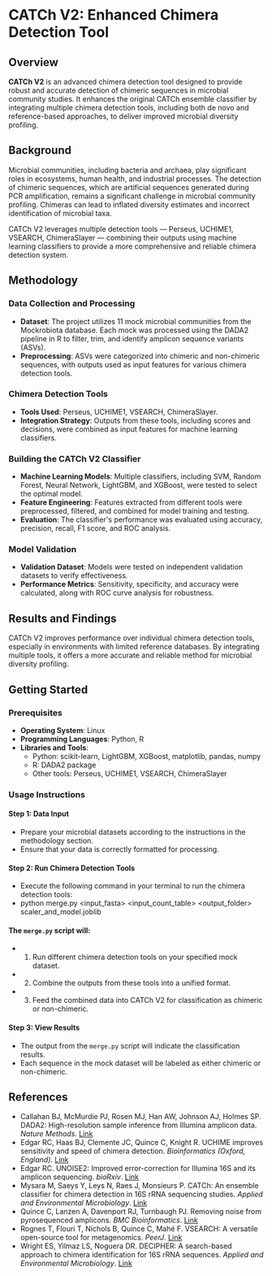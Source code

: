 # CATCh V2: Enhanced Chimera Detection Tool

## Overview

**CATCh V2** is an advanced chimera detection tool designed to provide robust and accurate detection of chimeric sequences in microbial community studies. It enhances the original CATCh ensemble classifier by integrating multiple chimera detection tools, including both de novo and reference-based approaches, to deliver improved microbial diversity profiling.

## Background

Microbial communities, including bacteria and archaea, play significant roles in ecosystems, human health, and industrial processes. The detection of chimeric sequences, which are artificial sequences generated during PCR amplification, remains a significant challenge in microbial community profiling. Chimeras can lead to inflated diversity estimates and incorrect identification of microbial taxa. 

CATCh V2 leverages multiple detection tools — Perseus, UCHIME1, VSEARCH, ChimeraSlayer — combining their outputs using machine learning classifiers to provide a more comprehensive and reliable chimera detection system.

## Methodology

### Data Collection and Processing

- **Dataset**: The project utilizes 11 mock microbial communities from the Mockrobiota database. Each mock was processed using the DADA2 pipeline in R to filter, trim, and identify amplicon sequence variants (ASVs).
- **Preprocessing**: ASVs were categorized into chimeric and non-chimeric sequences, with outputs used as input features for various chimera detection tools.

### Chimera Detection Tools

- **Tools Used**: Perseus, UCHIME1, VSEARCH, ChimeraSlayer.
- **Integration Strategy**: Outputs from these tools, including scores and decisions, were combined as input features for machine learning classifiers.

### Building the CATCh V2 Classifier

- **Machine Learning Models**: Multiple classifiers, including SVM, Random Forest, Neural Network, LightGBM, and XGBoost, were tested to select the optimal model.
- **Feature Engineering**: Features extracted from different tools were preprocessed, filtered, and combined for model training and testing.
- **Evaluation**: The classifier's performance was evaluated using accuracy, precision, recall, F1 score, and ROC analysis.

### Model Validation

- **Validation Dataset**: Models were tested on independent validation datasets to verify effectiveness.
- **Performance Metrics**: Sensitivity, specificity, and accuracy were calculated, along with ROC curve analysis for robustness.

## Results and Findings

CATCh V2 improves performance over individual chimera detection tools, especially in environments with limited reference databases. By integrating multiple tools, it offers a more accurate and reliable method for microbial diversity profiling.

## Getting Started

### Prerequisites

- **Operating System**: Linux
- **Programming Languages**: Python, R
- **Libraries and Tools**:
  - Python: scikit-learn, LightGBM, XGBoost, matplotlib, pandas, numpy
  - R: DADA2 package
  - Other tools: Perseus, UCHIME1, VSEARCH, ChimeraSlayer

### Usage Instructions

#### Step 1: Data Input
* Prepare your microbial datasets according to the instructions in the methodology section.
* Ensure that your data is correctly formatted for processing.

#### Step 2: Run Chimera Detection Tools
* Execute the following command in your terminal to run the chimera detection tools:
* python merge.py <input_fasta> <input_count_table> <output_folder> scaler_and_model.joblib


#### The `merge.py` script will:
 * 1. Run different chimera detection tools on your specified mock dataset.
 * 2. Combine the outputs from these tools into a unified format.
 * 3. Feed the combined data into CATCh V2 for classification as chimeric or non-chimeric.

#### Step 3: View Results
* The output from the `merge.py` script will indicate the classification results.
* Each sequence in the mock dataset will be labeled as either chimeric or non-chimeric.


## References

- Callahan BJ, McMurdie PJ, Rosen MJ, Han AW, Johnson AJ, Holmes SP. DADA2: High-resolution sample inference from Illumina amplicon data. *Nature Methods*. [Link](https://pubmed.ncbi.nlm.nih.gov/27214047/)
- Edgar RC, Haas BJ, Clemente JC, Quince C, Knight R. UCHIME improves sensitivity and speed of chimera detection. *Bioinformatics (Oxford, England)*. [Link](https://pubmed.ncbi.nlm.nih.gov/21700674/)
- Edgar RC. UNOISE2: Improved error-correction for Illumina 16S and its amplicon sequencing. *bioRxiv*. [Link](https://www.biorxiv.org/content/10.1101/081257v1)
- Mysara M, Saeys Y, Leys N, Raes J, Monsieurs P. CATCh: An ensemble classifier for chimera detection in 16S rRNA sequencing studies. *Applied and Environmental Microbiology*. [Link](https://pubmed.ncbi.nlm.nih.gov/25527546/)
- Quince C, Lanzen A, Davenport RJ, Turnbaugh PJ. Removing noise from pyrosequenced amplicons. *BMC Bioinformatics*. [Link](https://bmcbioinformatics.biomedcentral.com/articles/10.1186/1471-2105-12-38)
- Rognes T, Flouri T, Nichols B, Quince C, Mahé F. VSEARCH: A versatile open-source tool for metagenomics. *PeerJ*. [Link](https://peerj.com/articles/2584/)
- Wright ES, Yilmaz LS, Noguera DR. DECIPHER: A search-based approach to chimera identification for 16S rRNA sequences. *Applied and Environmental Microbiology*. [Link](https://www.ncbi.nlm.nih.gov/pmc/articles/PMC3264099/)

